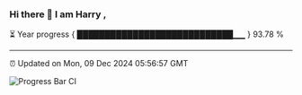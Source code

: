 ### Hi there 👋 I am Harry , 

⏳ Year progress { ████████████████████████████▁▁ } 93.78 %

---

⏰ Updated on Mon, 09 Dec 2024 05:56:57 GMT

![Progress Bar CI](https://github.com/duykhang68/duykhang68/workflows/Progress%20Bar%20CI/badge.svg)
